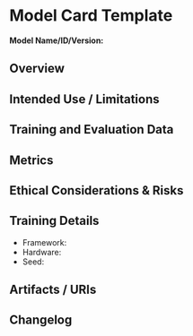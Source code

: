 # Model Card Template

**Model Name/ID/Version:** 

## Overview

## Intended Use / Limitations

## Training and Evaluation Data

## Metrics

## Ethical Considerations & Risks

## Training Details
- Framework:
- Hardware:
- Seed:

## Artifacts / URIs

## Changelog
